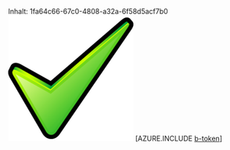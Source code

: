 Inhalt: 1fa64c66-67c0-4808-a32a-6f58d5acf7b0![Bild](631e067d-8f9d-4d5b-be3d-3135ea570c0d.png)
[AZURE.INCLUDE [b-token](5faec167-66a4-4cee-9bb1-560f01686bad.md)]
